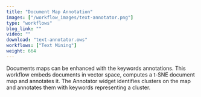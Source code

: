 ```yaml
---
title: "Document Map Annotation"
images: ["/workflow_images/text-annotator.png"]
type: "workflows"
blog_link: ""
video: ""
download: "text-annotator.ows"
workflows: ["Text Mining"]
weight: 664
---
```


Documents maps can be enhanced with the keywords annotations. This workflow embeds documents in vector space, computes a t-SNE document map and annotates it. The Annotator widget identifies clusters on the map and annotates them with keywords representing a cluster.